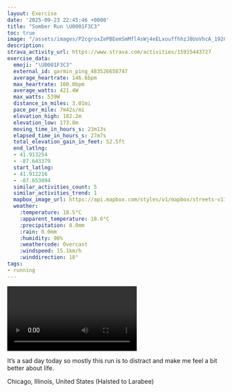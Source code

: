 ```yaml
---
layout: Exercise
date: '2025-09-23 22:45:46 +0000'
title: "Somber Run \U0001F3C3"
toc: true
image: "/assets/images/P2cgroxZePBEemSmMfl4sWj4eELxouffhhzJ8UoVhcA_1920x1080.jpg.jpeg"
description:
strava_activity_url: https://www.strava.com/activities/15915443727
exercise_data:
  emoji: "\U0001F3C3"
  external_id: garmin_ping_483526658747
  average_heartrate: 146.6bpm
  max_heartrate: 160.0bpm
  average_watts: 421.4W
  max_watts: 539W
  distance_in_miles: 3.01mi
  pace_per_mile: 7m42s/mi
  elevation_high: 182.2m
  elevation_low: 173.8m
  moving_time_in_hours_s: 23m13s
  elapsed_time_in_hours_s: 27m7s
  total_elevation_gain_in_feet: 52.5ft
  end_latlng:
  - 41.913254
  - -87.643379
  start_latlng:
  - 41.912216
  - -87.653094
  similar_activities_count: 5
  similar_activities_trend: 1
  mapbox_image_url: https://api.mapbox.com/styles/v1/mapbox/streets-v11/static/path-5+787af2-1.0(sgy~Fpm~uO%40QGi%40%40yCGa%40%40k%40Ek%40%40o%40Ew%40%3FoBCOGIMECe%40%40qAJqBGq%40CwHEiABaFCqBGYGMQAY%40a%40FOCGGAsDCM%3FUB_CG%7D%40%40Y%3FeAEk%40DgDGy%40Ki%40C%7DAGm%40EgBDoHAkAEq%40%3FoBEo%40JcA%40%7D%40Eq%40%3Fq%40Os%40LWJkB%40k%40K%7D%40KYMo%40M_%40%5DkC%40_%40Jy%40QiBCy%40D_AEyCBiAA%7B%40He%40%3FOEUECDb%40%5BcA%5DyBOo%40BNDBBCNs%40dAmAn%40_A%5Cq%40%40MGKeAwAJ%5C%5Ej%40TPL%40DAFCXe%40%7CAyAb%40Sf%40_%40%60%40k%40t%40_%40%60%40Gx%40%40z%40XRBb%40Vl%40l%40x%40dAXf%40%60%40f%40BJBrDQB%7D%40f%40m%40fASt%40A%5Ek%40~EU~%40Mz%40GDa%40DCFO%3FSMWCQBIHS%5CMb%40o%40dBi%40lAI%60%40BfAIv%40%3FFXt%40XlCVfAPVP%60%40h%40t%40BTApAFf%40GfC%40t%40DTKdB%3FdA%3Ff%40Dr%40%3Fb%40%40dADVCtADdEIn%40Et%40%3FnCDdAA%5CJdA%40j%40Iz%40%3FpB),pin-s-s+e5b22e(-87.65161,41.9137),pin-s-f+89ae00(-87.6416900000001,41.912929999999974)/auto/800x800?access_token=pk.eyJ1Ijoiam9zaGJlY2ttYW4iLCJhIjoiY205eWR2aDd1MWZ6djJrbXc4a3M0bWZleiJ9.XiG9OWkNcZk2QzjJbxLB4A
  weather:
    :temperature: 18.5°C
    :apparent_temperature: 18.6°C
    :precipitation: 0.0mm
    :rain: 0.0mm
    :humidity: 90%
    :weathercode: Overcast
    :windspeed: 15.1km/h
    :winddirection: 18°
tags:
- running
---
```


<video controls src="/assets/videos/P2cgroxZePBEemSmMfl4sWj4eELxouffhhzJ8UoVhcA.mp4"></video>

It’s a sad day today so mostly this run is to distract and make me feel a bit better about life.

Chicago, Illinois, United States (Halsted to Larabee)
